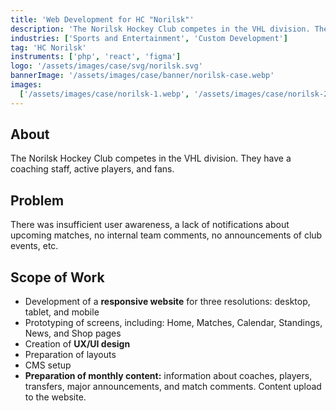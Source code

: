 ```yaml
---
title: 'Web Development for HC "Norilsk"'
description: 'The Norilsk Hockey Club competes in the VHL division. They have a coaching staff, active players, and fans.'
industries: ['Sports and Entertainment', 'Custom Development']
tag: 'HC Norilsk'
instruments: ['php', 'react', 'figma']
logo: '/assets/images/case/svg/norilsk.svg'
bannerImage: '/assets/images/case/banner/norilsk-case.webp'
images:
  ['/assets/images/case/norilsk-1.webp', '/assets/images/case/norilsk-2.webp']
---
```


## About

The Norilsk Hockey Club competes in the VHL division. They have a coaching staff, active players, and fans.

## Problem

There was insufficient user awareness, a lack of notifications about upcoming matches, no internal team comments, no announcements of club events, etc.

## Scope of Work

- Development of a <strong>responsive website</strong> for three resolutions: desktop, tablet, and mobile
- Prototyping of screens, including: Home, Matches, Calendar, Standings, News, and Shop pages
- Creation of <strong>UX/UI design</strong>
- Preparation of layouts
- CMS setup
- <strong>Preparation of monthly content:</strong> information about coaches, players, transfers, major announcements, and match comments. Content upload to the website.
